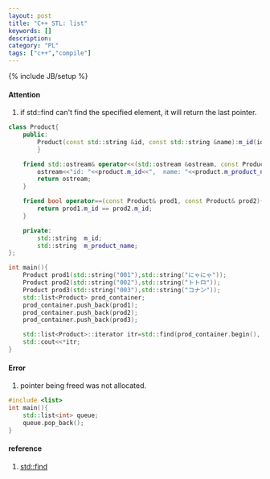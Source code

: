 ```yaml
---
layout: post
title: "C++ STL: list"
keywords: []
description: 
category: "PL"
tags: ["c++","compile"]
---
```

{% include JB/setup %}

#### Attention
1. if std::find can't find the specified element, it will return the last pointer.


```cpp
class Product{
	public:
		Product(const std::string &id, const std::string &name):m_id(id),m_product_name(name){
		}

	friend std::ostream& operator<<(std::ostream &ostream, const Product& product){
		ostream<<"id: "<<product.m_id<<",  name: "<<product.m_product_name<<std::endl;
		return ostream;
	}

	friend bool operator==(const Product& prod1, const Product& prod2){
		return prod1.m_id == prod2.m_id;
	}

	private:
		std::string  m_id;
		std::string  m_product_name;
};

int main(){
	Product prod1(std::string("001"),std::string("にゃにゃ"));
	Product prod2(std::string("002"),std::string("トトロ"));
	Product prod3(std::string("003"),std::string("コナン"));
	std::list<Product> prod_container;
	prod_container.push_back(prod1);
	prod_container.push_back(prod2);
	prod_container.push_back(prod3);

	std::list<Product>::iterator itr=std::find(prod_container.begin(), prod_container.end(), prod2);
	std::cout<<*itr;
}
```

#### Error
1. pointer being freed was not allocated.

```cpp
#include <list>
int main(){
	std::list<int> queue;
	queue.pop_back();
}
```



#### reference
1. [std::find](https://stackoverflow.com/questions/4604136/how-to-search-for-an-element-in-an-stl-list)


